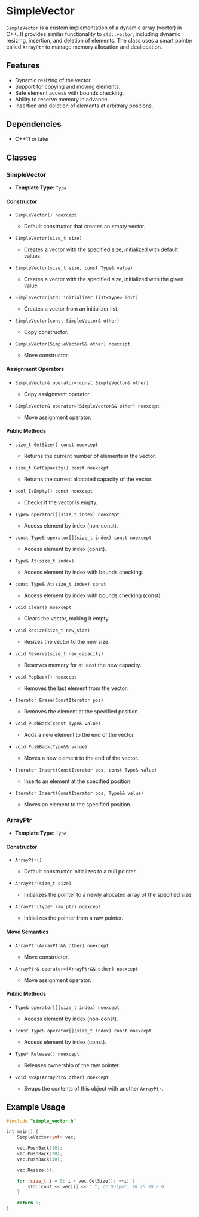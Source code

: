 # SimpleVector

`SimpleVector` is a custom implementation of a dynamic array (vector) in C++. It provides similar functionality to `std::vector`, including dynamic resizing, insertion, and deletion of elements. The class uses a smart pointer called `ArrayPtr` to manage memory allocation and deallocation.

## Features

- Dynamic resizing of the vector.
- Support for copying and moving elements.
- Safe element access with bounds checking.
- Ability to reserve memory in advance.
- Insertion and deletion of elements at arbitrary positions.

## Dependencies

- C++11 or later

## Classes

### SimpleVector

- **Template Type**: `Type`
  
#### Constructor

- `SimpleVector() noexcept`
  - Default constructor that creates an empty vector.

- `SimpleVector(size_t size)`
  - Creates a vector with the specified size, initialized with default values.

- `SimpleVector(size_t size, const Type& value)`
  - Creates a vector with the specified size, initialized with the given value.

- `SimpleVector(std::initializer_list<Type> init)`
  - Creates a vector from an initializer list.

- `SimpleVector(const SimpleVector& other)`
  - Copy constructor.

- `SimpleVector(SimpleVector&& other) noexcept`
  - Move constructor.

#### Assignment Operators

- `SimpleVector& operator=(const SimpleVector& other)`
  - Copy assignment operator.

- `SimpleVector& operator=(SimpleVector&& other) noexcept`
  - Move assignment operator.

#### Public Methods

- `size_t GetSize() const noexcept`
  - Returns the current number of elements in the vector.

- `size_t GetCapacity() const noexcept`
  - Returns the current allocated capacity of the vector.

- `bool IsEmpty() const noexcept`
  - Checks if the vector is empty.

- `Type& operator[](size_t index) noexcept`
  - Access element by index (non-const).

- `const Type& operator[](size_t index) const noexcept`
  - Access element by index (const).

- `Type& At(size_t index)`
  - Access element by index with bounds checking.

- `const Type& At(size_t index) const`
  - Access element by index with bounds checking (const).

- `void Clear() noexcept`
  - Clears the vector, making it empty.

- `void Resize(size_t new_size)`
  - Resizes the vector to the new size.

- `void Reserve(size_t new_capacity)`
  - Reserves memory for at least the new capacity.

- `void PopBack() noexcept`
  - Removes the last element from the vector.

- `Iterator Erase(ConstIterator pos)`
  - Removes the element at the specified position.

- `void PushBack(const Type& value)`
  - Adds a new element to the end of the vector.

- `void PushBack(Type&& value)`
  - Moves a new element to the end of the vector.

- `Iterator Insert(ConstIterator pos, const Type& value)`
  - Inserts an element at the specified position.

- `Iterator Insert(ConstIterator pos, Type&& value)`
  - Moves an element to the specified position.

### ArrayPtr

- **Template Type**: `Type`
  
#### Constructor

- `ArrayPtr()`
  - Default constructor initializes to a null pointer.

- `ArrayPtr(size_t size)`
  - Initializes the pointer to a newly allocated array of the specified size.

- `ArrayPtr(Type* raw_ptr) noexcept`
  - Initializes the pointer from a raw pointer.

#### Move Semantics

- `ArrayPtr(ArrayPtr&& other) noexcept`
  - Move constructor.

- `ArrayPtr& operator=(ArrayPtr&& other) noexcept`
  - Move assignment operator.

#### Public Methods

- `Type& operator[](size_t index) noexcept`
  - Access element by index (non-const).

- `const Type& operator[](size_t index) const noexcept`
  - Access element by index (const).

- `Type* Release() noexcept`
  - Releases ownership of the raw pointer.

- `void swap(ArrayPtr& other) noexcept`
  - Swaps the contents of this object with another `ArrayPtr`.

## Example Usage

```cpp
#include "simple_vector.h"

int main() {
    SimpleVector<int> vec;

    vec.PushBack(10);
    vec.PushBack(20);
    vec.PushBack(30);

    vec.Resize(5);

    for (size_t i = 0; i < vec.GetSize(); ++i) {
        std::cout << vec[i] << " "; // Output: 10 20 30 0 0
    }

    return 0;
}
